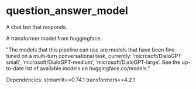 # question_answer_model
A chat bot that responds.

A transformer model from huggingface.

"The models that this pipeline can use are models that have been fine-tuned on a multi-turn conversational task, currently: ‘microsoft/DialoGPT-small’, ‘microsoft/DialoGPT-medium’, ‘microsoft/DialoGPT-large’. See the up-to-date list of available models on huggingface.co/models."

Dependencies:
streamlit==0.74.1
transformers==4.2.1
